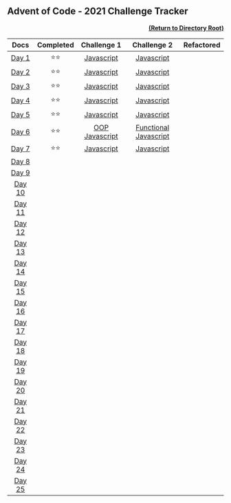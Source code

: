 ## Advent of Code - 2021 Challenge Tracker

[<p align="right">**(Return to Directory Root)**</p>](https://github.com/BeckTimothy/Advent-of-Code/)

|                    **Docs**                    | **Completed** |                                                 **Challenge 1**                                                 |                                                    **Challenge 2**                                                     | **Refactored** |
|:----------------------------------------------:|:-------------:|:---------------------------------------------------------------------------------------------------------------:|:----------------------------------------------------------------------------------------------------------------------:|:---------:|
|  [Day 1](https://adventofcode.com/2021/day/1)  | :star::star:  |   [Javascript](https://github.com/BeckTimothy/Advent-of-Code/blob/master/2021/12-01-21/challenge-1/script.js)   |      [Javascript](https://github.com/BeckTimothy/Advent-of-Code/blob/master/2021/12-01-21/challenge-2/script.js)       |  |
|  [Day 2](https://adventofcode.com/2021/day/2)  | :star::star:  |   [Javascript](https://github.com/BeckTimothy/Advent-of-Code/blob/master/2021/12-02-21/challenge-1/script.js)   |      [Javascript](https://github.com/BeckTimothy/Advent-of-Code/blob/master/2021/12-02-21/challenge-2/script.js)       |  |
|  [Day 3](https://adventofcode.com/2021/day/3)  | :star::star:  |   [Javascript](https://github.com/BeckTimothy/Advent-of-Code/blob/master/2021/12-03-21/challenge-1/script.js)   |      [Javascript](https://github.com/BeckTimothy/Advent-of-Code/blob/master/2021/12-03-21/challenge-2/script.js)       |  |
|  [Day 4](https://adventofcode.com/2021/day/4)  | :star::star:  |   [Javascript](https://github.com/BeckTimothy/Advent-of-Code/blob/master/2021/12-04-21/challenge-1/script.js)   |      [Javascript](https://github.com/BeckTimothy/Advent-of-Code/blob/master/2021/12-04-21/challenge-1/script.js)       |  |
|  [Day 5](https://adventofcode.com/2021/day/5)  | :star::star:  |   [Javascript](https://github.com/BeckTimothy/Advent-of-Code/blob/master/2021/12-05-21/challenge-1/script.js)   |      [Javascript](https://github.com/BeckTimothy/Advent-of-Code/blob/master/2021/12-05-21/challenge-1/script.js)       |  |
|  [Day 6](https://adventofcode.com/2021/day/6)  | :star::star:  | [OOP Javascript](https://github.com/BeckTimothy/Advent-of-Code/blob/master/2021/12-06-21/challenge-1/script.js) | [Functional Javascript](https://github.com/BeckTimothy/Advent-of-Code/blob/master/2021/12-06-21/challenge-1/script.js) |  | 
|  [Day 7](https://adventofcode.com/2021/day/7)  | :star::star:  |   [Javascript](https://github.com/BeckTimothy/Advent-of-Code/blob/master/2021/12-07-21/challenge-1/script.js)   |      [Javascript](https://github.com/BeckTimothy/Advent-of-Code/blob/master/2021/12-07-21/challenge-2/script.js)       |  |
|  [Day 8](https://adventofcode.com/2021/day/8)  |               |                                                                                                                 |                                                                                                                        |  |
|  [Day 9](https://adventofcode.com/2021/day/9)  |               |                                                                                                                 |                                                                                                                        |  |
| [Day 10](https://adventofcode.com/2021/day/10) |               |                                                                                                                 |                                                                                                                        |  |
| [Day 11](https://adventofcode.com/2021/day/11) |               |                                                                                                                 |                                                                                                                        |  |
| [Day 12](https://adventofcode.com/2021/day/12) |               |                                                                                                                 |                                                                                                                        |  |
| [Day 13](https://adventofcode.com/2021/day/13) |               |                                                                                                                 |                                                                                                                        |  |
| [Day 14](https://adventofcode.com/2021/day/14) |               |                                                                                                                 |                                                                                                                        |  |
| [Day 15](https://adventofcode.com/2021/day/15) |               |                                                                                                                 |                                                                                                                        |  |
| [Day 16](https://adventofcode.com/2021/day/16) |               |                                                                                                                 |                                                                                                                        |  |
| [Day 17](https://adventofcode.com/2021/day/17) |               |                                                                                                                 |                                                                                                                        |  |
| [Day 18](https://adventofcode.com/2021/day/18) |               |                                                                                                                 |                                                                                                                        |  |
| [Day 19](https://adventofcode.com/2021/day/19) |               |                                                                                                                 |                                                                                                                        |  |
| [Day 20](https://adventofcode.com/2021/day/20) |               |                                                                                                                 |                                                                                                                        |  |
| [Day 21](https://adventofcode.com/2021/day/21) |               |                                                                                                                 |                                                                                                                        |  |
| [Day 22](https://adventofcode.com/2021/day/22) |               |                                                                                                                 |                                                                                                                        |  |
| [Day 23](https://adventofcode.com/2021/day/23) |               |                                                                                                                 |                                                                                                                        |  |
| [Day 24](https://adventofcode.com/2021/day/24) |               |                                                                                                                 |                                                                                                                        |  |
| [Day 25](https://adventofcode.com/2021/day/25) |               |                                                                                                                 |                                                                                                                        |  |